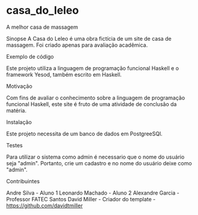# casa_do_leleo
A melhor casa de massagem

Sinopse
A Casa do Leleo é uma obra fictícia de um site de casa de massagem. Foi criado apenas para avaliação acadêmica.

Exemplo de código

Este projeto utiliza a linguagem de programação funcional Haskell e o framework Yesod, também escrito em Haskell.

Motivação

Com fins de avaliar o conhecimento sobre a linguagem de programação funcional Haskell, este site é fruto de uma atividade de conclusão da matéria.

Instalação

Este projeto necessita de um banco de dados em PostgreeSQl.


Testes

Para utilizar o sistema como admin é necessario que o nome do usuário seja "admin". Portanto, crie um cadastro e no nome do usuário deixe como "admin".

Contribuintes

Andre Silva - Aluno 1
Leonardo Machado - Aluno 2
Alexandre Garcia - Professor FATEC Santos
David Miller - Criador do template - https://github.com/davidtmiller

